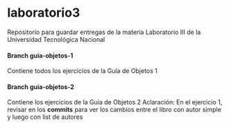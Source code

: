 # laboratorio3
Repositorio para guardar entregas de la materia Laboratorio III de la Universidad Tecnológica Nacional


#### Branch guia-objetos-1
Contiene todos los ejercicios de la Guía de Objetos 1



#### Branch guia-objetos-2
Contiene los ejercicios de la Guía de Objetos 2
Aclaración: En el ejercicio 1, revisar en los **commits** para ver los cambios entre el libro con autor simple y luego con list de autores


